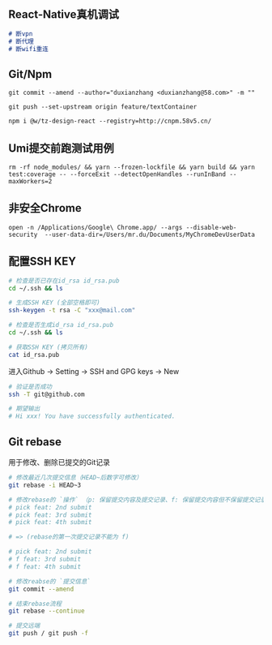 

## React-Native真机调试
```md
# 断vpn
# 断代理
# 断wifi重连
```

## Git/Npm
```
git commit --amend --author="duxianzhang <duxianzhang@58.com>" -m ""
```
```
git push --set-upstream origin feature/textContainer
```
```
npm i @w/tz-design-react --registry=http://cnpm.58v5.cn/
```

## Umi提交前跑测试用例
```
rm -rf node_modules/ && yarn --frozen-lockfile && yarn build && yarn test:coverage -- --forceExit --detectOpenHandles --runInBand --maxWorkers=2
```

## 非安全Chrome
```
open -n /Applications/Google\ Chrome.app/ --args --disable-web-security  --user-data-dir=/Users/mr.du/Documents/MyChromeDevUserData
```
## 配置SSH KEY
```bash
# 检查是否已存在id_rsa id_rsa.pub
cd ~/.ssh && ls

# 生成SSH KEY (全部空格即可)
ssh-keygen -t rsa -C "xxx@mail.com"

# 检查是否生成id_rsa id_rsa.pub
cd ~/.ssh && ls

# 获取SSH KEY (拷贝所有)
cat id_rsa.pub
```
进入Github -> Setting -> SSH and GPG keys -> New

```bash
# 验证是否成功
ssh -T git@github.com

# 期望输出
# Hi xxx! You have successfully authenticated.
```

## Git rebase
用于修改、删除已提交的Git记录
```bash
# 修改最近几次提交信息（HEAD~后数字可修改）
git rebase -i HEAD~3
```

```bash
# 修改rebase的 `操作` （p: 保留提交内容及提交记录、f: 保留提交内容但不保留提交记录）
# pick feat: 2nd submit
# pick feat: 3rd submit
# pick feat: 4th submit

# => (rebase的第一次提交记录不能为 f)

# pick feat: 2nd submit
# f feat: 3rd submit
# f feat: 4th submit
```

```bash
# 修改reabse的 `提交信息`
git commit --amend
```

```bash
# 结束rebase流程
git rebase --continue
```

```bash
# 提交远端
git push / git push -f
```